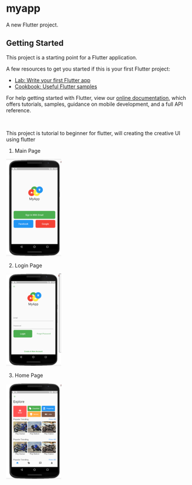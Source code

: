 # myapp

A new Flutter project.

## Getting Started

This project is a starting point for a Flutter application.

A few resources to get you started if this is your first Flutter project:

- [Lab: Write your first Flutter app](https://flutter.io/docs/get-started/codelab)
- [Cookbook: Useful Flutter samples](https://flutter.io/docs/cookbook)

For help getting started with Flutter, view our 
[online documentation](https://flutter.io/docs), which offers tutorials, 
samples, guidance on mobile development, and a full API reference.

<br>
<p>
This project is tutorial to beginner for flutter, will creating the creative UI using flutter</p>

1. Main Page
  <img src="gitimages\MainPage.PNG" width="150"/>
<br>

2. Login Page
  <img src="gitimages\LoginPage.PNG" width="150"/>
<br>

3. Home Page
  <img src="gitimages\HomePage.PNG" width="150"/>
<br>